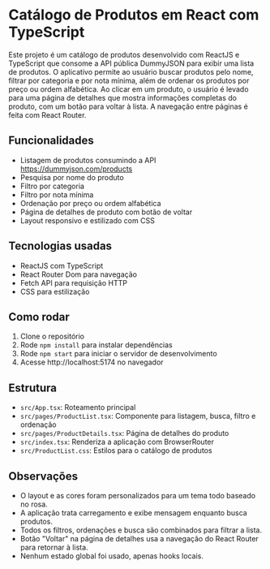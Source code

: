 # Catálogo de Produtos em React com TypeScript

Este projeto é um catálogo de produtos desenvolvido com ReactJS e TypeScript que consome a API pública DummyJSON para exibir uma lista de produtos. O aplicativo permite ao usuário buscar produtos pelo nome, filtrar por categoria e por nota mínima, 
além de ordenar os produtos por preço ou ordem alfabética. Ao clicar em um produto, o usuário é levado para uma página de detalhes que mostra informações completas do produto, com um botão para voltar à lista. A navegação entre páginas é feita com React Router.

## Funcionalidades

- Listagem de produtos consumindo a API https://dummyjson.com/products
- Pesquisa por nome do produto
- Filtro por categoria
- Filtro por nota mínima
- Ordenação por preço ou ordem alfabética
- Página de detalhes de produto com botão de voltar
- Layout responsivo e estilizado com CSS

## Tecnologias usadas

- ReactJS com TypeScript
- React Router Dom para navegação
- Fetch API para requisição HTTP
- CSS para estilização

## Como rodar

1. Clone o repositório
2. Rode `npm install` para instalar dependências
3. Rode `npm start` para iniciar o servidor de desenvolvimento
4. Acesse http://localhost:5174 no navegador

## Estrutura

- `src/App.tsx`: Roteamento principal
- `src/pages/ProductList.tsx`: Componente para listagem, busca, filtro e ordenação
- `src/pages/ProductDetails.tsx`: Página de detalhes do produto
- `src/index.tsx`: Renderiza a aplicação com BrowserRouter
- `src/ProductList.css`: Estilos para o catálogo de produtos

## Observações

- O layout e as cores foram personalizados para um tema todo baseado no rosa.
- A aplicação trata carregamento e exibe mensagem enquanto busca produtos.
- Todos os filtros, ordenações e busca são combinados para filtrar a lista.
- Botão "Voltar" na página de detalhes usa a navegação do React Router para retornar à lista.
- Nenhum estado global foi usado, apenas hooks locais.
